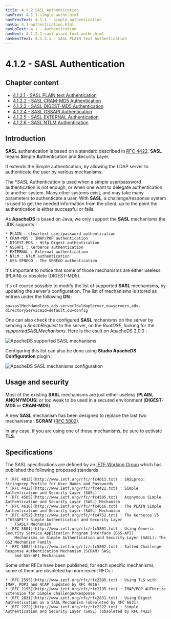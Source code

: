 ```yaml
---
title: 4.1.2 SASL Authentication
navPrev: 4.1.1-simple-authn.html
navPrevText: 4.1.1 - Simple authentication
navUp: 4.1-authentication.html
navUpText: 4.1 - Authentication
navNext: 4.1.2.1-sasl-plain-text-authn.html
navNextText: 4.1.2.1 - SASL PLAIN text Authentication
---
```


# 4.1.2 - SASL Authentication

## Chapter content

* [4.1.2.1 - SASL PLAIN text Authentication](4.1.2.1-sasl-plain-text-authn.html)
* [4.1.2.2 - SASL CRAM-MD5 Authentication](4.1.2.2-sasl-cram-md5-authn.html)
* [4.1.2.3 - SASL DIGEST-MD5 Authentication](4.1.2.3-sasl-digest-md5-authn.html)
* [4.1.2.4 - SASL GSSAPI Authentication](4.1.2.4-sasl-gssapi-authn.html)
* [4.1.2.5 - SASL EXTERNAL Authentication](4.1.2.5-sasl-external-authn.html)
* [4.1.2.6 - SASL NTLM Authentication](4.1.2.6-sasl-ntlm-authn.html)


## Introduction

**SASL** authentication is based on a standard described in [RFC 4422](http://www.ietf.org/rfc/rfc4422.txt). **SASL** means **S**imple **A**uthentication and **S**ecurity **L**ayer.

It extends the Simple authentication, by allowing the LDAP server to authenticate the user by various mechanisms.

The **SASL* Authentication is used when a simple user/password authentication is not enough, or when one want to delegate authentication to another system. Many other systems exist, and may take many parameters to authenticate a user. With **SASL**, a challenge/response system is used to get the needed information from the client, up to the point the authentication is either successful or fails.

As **ApacheDS** is based on Java, we only support the **SASL** mechanisms the JDK supports :

    * PLAIN : cleartext user/password authentication
    * CRAM-MD5 : IMAP/POP authentication
    * DIGEST-MD5 : Http Digest authentication
    * GSSAPI : Kerberos authentication
    * EXTERNAL : External authentication
    * NTLM : NTLM authentication
    * GSS-SPNEGO : The SPNEGO authentication

It's important to notice that some of those mechanisms are either useless (PLAIN) or obsolete (DIGEST-MD5).

It's of course possible to modify the list of supported **SASL** mechanisms, by updating the server's configuration. The list of mechanisms is stored as entries under the following **DN** :

    
    ou=saslMechHandlers,ads-serverId=ldapServer,ou=servers,ads-directoryServiceId=default,ou=config

One can also check the configured **SASL** mchanisms on the server by sending a _SeachRequest_ to the server, on the _RootDSE_, looking for the _supportedSASLMechanisms_. Here is the esult on ApacheDS 2.0.0 :

![ApacheDS supported SASL mechanisms](images/supported-sasl-mechanisms.png)

Configuring this list can also be done using **Studio ApacheDS Configuration** plugin :

![ApacheDS SASL mechanisms configuration](images/sasl-mechanisms-config.png)

## Usage and security

Most of the existing **SASL** mechanisms are just either useless (**PLAIN**, **ANONYMOUS**) or too weak to be used in a secured environment (**DIGEST-MD5** or **CRAM-MD5**).

A new **SASL** mechanism has been designed to replace the last two mechanisms : **SCRAM** ([RFC 5802](http://www.ietf.org/rfc/rfc5802.txt)).

In any case, if you are using one of those mechanisms, be sure to activate **TLS**.


## Specifications

The SASL specifications are defined by an [IETF Working Group](http://datatracker.ietf.org/wg/sasl/) which has published the following proposed standards :

    * [RFC 4013](http://www.ietf.org/rfc/rfc4013.txt) : SASLprep: Stringprep Profile for User Names and Passwords 
    * [RFC 4422](http://www.ietf.org/rfc/rfc4422.txt) : Simple Authentication and Security Layer (SASL)
    * [RFC 4505](http://www.ietf.org/rfc/rfc4505.txt) : Anonymous Simple Authentication and Security Layer (SASL) Mechanism
    * [RFC 4616](http://www.ietf.org/rfc/rfc4616.txt) : The PLAIN Simple Authentication and Security Layer (SASL) Mechanism
    * [RFC 4752](http://www.ietf.org/rfc/rfc4752.txt) : The Kerberos V5 ("GSSAPI") Simple Authentication and Security Layer
        (SASL) Mechanism
    * [RFC 5801](http://www.ietf.org/rfc/rfc5801.txt) : Using Generic Security Service Application Program Interface (GSS-API) 
        Mechanisms in Simple Authentication and Security Layer (SASL): The GS2 Mechanism Family
    * [RFC 5802](http://www.ietf.org/rfc/rfc5802.txt) : Salted Challenge Response Authentication Mechanism (SCRAM) SASL 
        and GSS-API Mechanisms

Some other RFCs have been published, for each specific mechanisms, some of them are obsoleted by more recent RFCs :

    * [RFC 2595](http://www.ietf.org/rfc/rfc2595.txt) : Using TLS with IMAP, POP3 and ACAP (updated by RFC 4616)
    * [RFC 2195](http://www.ietf.org/rfc/rfc2195.txt) : IMAP/POP AUTHorize Extension for Simple Challenge/Response
    * [RFC 2831](http://www.ietf.org/rfc/rfc2831.txt) : Using Digest Authentication as a SASL Mechanism (obsoleted by RFC 6631)
    * [RFC 2222](http://www.ietf.org/rfc/rfc2222.txt) : Simple Authentication and Security Layer (SASL) (obsoleted by RFC 4422)


